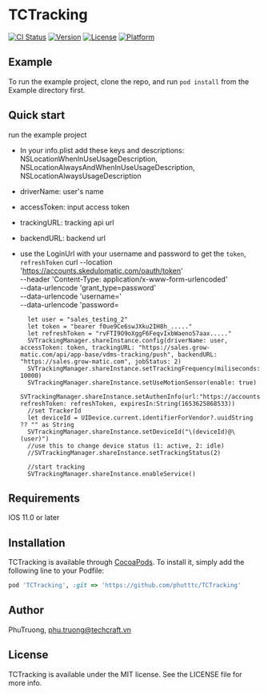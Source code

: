 # TCTracking

[![CI Status](https://img.shields.io/travis/PhuTruong/TCTracking.svg?style=flat)](https://travis-ci.org/PhuTruong/TCTracking)
[![Version](https://img.shields.io/cocoapods/v/TCTracking.svg?style=flat)](https://cocoapods.org/pods/TCTracking)
[![License](https://img.shields.io/cocoapods/l/TCTracking.svg?style=flat)](https://cocoapods.org/pods/TCTracking)
[![Platform](https://img.shields.io/cocoapods/p/TCTracking.svg?style=flat)](https://cocoapods.org/pods/TCTracking)

## Example

To run the example project, clone the repo, and run `pod install` from the Example directory first.

## Quick start

run the example project

- In your info.plist add these keys and descriptions: NSLocationWhenInUseUsageDescription, NSLocationAlwaysAndWhenInUseUsageDescription, NSLocationAlwaysUsageDescription
- driverName: user's name
- accessToken: input access token
- trackingURL: tracking api url
- backendURL: backend url
- use the LoginUrl with your username and password to get the `token`, `refreshToken`
  curl --location 'https://accounts.skedulomatic.com/oauth/token' \
   --header 'Content-Type: application/x-www-form-urlencoded' \
   --data-urlencode 'grant_type=password' \
   --data-urlencode 'username=<username>' \
   --data-urlencode 'password=<password>

        let user = "sales_testing_2"
        let token = "bearer f0ue9Ce6swJXku2IH8h_....."
        let refreshToken = "rvFTI9O9oXggF6FeqvIxbWaeno57aax....."
        SVTrackingManager.shareInstance.config(driverName: user, accessToken: token, trackingURL: "https://sales.grow-matic.com/api/app-base/vdms-tracking/push", backendURL: "https://sales.grow-matic.com", jobStatus: 2)
        SVTrackingManager.shareInstance.setTrackingFrequency(miliseconds: 10000)
        SVTrackingManager.shareInstance.setUseMotionSensor(enable: true)
        SVTrackingManager.shareInstance.setAuthenInfo(url:"https://accounts.skedulomatic.com/oauth/token", refreshToken: refreshToken, expiresIn:String(1653625868533))
        //set TrackerId
        let deviceId = UIDevice.current.identifierForVendor?.uuidString ?? "" as String
        SVTrackingManager.shareInstance.setDeviceId("\(deviceId)@\(user)")
        //use this to change device status (1: active, 2: idle)
        //SVTrackingManager.shareInstance.setTrackingStatus(2)

        //start tracking
        SVTrackingManager.shareInstance.enableService()

## Requirements

IOS 11.0 or later

## Installation

TCTracking is available through [CocoaPods](https://cocoapods.org). To install
it, simply add the following line to your Podfile:

```ruby
pod 'TCTracking', :git => 'https://github.com/phutttc/TCTracking'
```

## Author

PhuTruong, phu.truong@techcraft.vn

## License

TCTracking is available under the MIT license. See the LICENSE file for more info.
